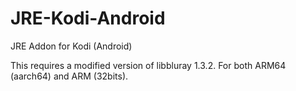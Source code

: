 # JRE-Kodi-Android
 JRE Addon for Kodi (Android)
 
 This requires a modified version of libbluray 1.3.2. 
 For both ARM64 (aarch64) and ARM (32bits).
